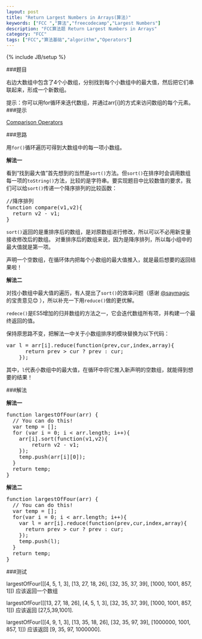 ```yaml
---
layout: post
title: "Return Largest Numbers in Arrays(算法)"
keywords: ["FCC ","算法","freecodecamp","Largest Numbers"]
description: "FCC算法题 Return Largest Numbers in Arrays"
category: "FCC"
tags: ["FCC","算法基础","algorithm","Operators"]
---
```

{% include JB/setup %}

###题目

右边大数组中包含了4个小数组，分别找到每个小数组中的最大值，然后把它们串联起来，形成一个新数组。

提示：你可以用for循环来迭代数组，并通过arr[i]的方式来访问数组的每个元素。
###提示

[Comparison Operators](https://developer.mozilla.org/zh-CN/docs/Web/JavaScript/Reference/Operators/Comparison_Operators)

###思路

用`for()`循环遍历可得到大数组中的每一项小数组。

**解法一**

看到“找到最大值”首先想到的当然是`sort()`方法。但`sort()`在排序时会调用数组每一项的`toString()`方法，比较的是字符串。要实现题目中比较数值的要求，我们可以给`sort()`传递一个降序排列的比较函数：
<pre>
//降序排列
function compare(v1,v2){
  return v2 - v1;
}
</pre>
`sort()`返回的是重排序后的数组，是对原数组进行修改，所以可以不必用新变量接收修改后的数组。
对重排序后的数组来说，因为是降序排列，所以每小组中的最大值就是第一项。

声明一个空数组，在循环体内把每个小数组的最大值推入，就是最后想要的返回结果啦！

**解法二**

对找小数组中最大值的遍历，有人提出了`sort()`的效率问题（感谢 [@saymagic](http://blog.saymagic.cn/) 的宝贵意见😊 ），所以补充一下用`reduce()`做的更优解。

`redece()`是ES5增加的归并数组的方法之一，它会迭代数组所有项，并构建一个最终返回的值。

保持原思路不变，把解法一中关于小数组排序的模块替换为以下代码：

<pre>
var l = arr[i].reduce(function(prev,cur,index,array){
      return prev > cur ? prev : cur;
    });
</pre>

其中，`l`代表小数组中的最大值，在循环中将它推入新声明的空数组，就能得到想要的结果！

###解法

**解法一**

<pre>
function largestOfFour(arr) {
  // You can do this!
  var temp = [];
  for (var i = 0; i < arr.length; i++){
    arr[i].sort(function(v1,v2){
    	return v2 - v1;
    });
    temp.push(arr[i][0]);
  }
  return temp;
}
</pre>

**解法二**

<pre>
function largestOfFour(arr) {
  // You can do this!
  var temp = [];
  for(var i = 0; i < arr.length; i++){
    var l = arr[i].reduce(function(prev,cur,index,array){
      return prev > cur ? prev : cur;
    });
    temp.push(l);
  }
  return temp;
}
</pre>
###测试

<span class="txt">largestOfFour([[4, 5, 1, 3], [13, 27, 18, 26], [32, 35, 37, 39], [1000, 1001, 857, 1]]) </span>应该返回一个数组

<span class="txt">largestOfFour([[13, 27, 18, 26], [4, 5, 1, 3], [32, 35, 37, 39], [1000, 1001, 857, 1]]) </span>应该返回<span class="txt"> [27,5,39,1001]</span>.

<span class="txt">largestOfFour([[4, 9, 1, 3], [13, 35, 18, 26], [32, 35, 97, 39], [1000000, 1001, 857, 1]]) </span>应该返回<span class="txt"> [9, 35, 97, 1000000]</span>.
